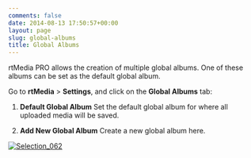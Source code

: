 ```yaml
---
comments: false
date: 2014-08-13 17:50:57+00:00
layout: page
slug: global-albums
title: Global Albums
---
```


rtMedia PRO allows the creation of multiple global albums. One of these albums can be set as the default global album.

Go to **rtMedia** > **Settings**, and click on the **Global Albums** tab:



	
  1. **Default Global Album**
Set the default global album for where all uploaded media will be saved.

	
  2. **Add New Global Album**
Create a new global album here.



[![Selection_062](http://docs.rtcamp.com/wp-content/uploads/2014/08/Selection_062.png)](http://docs.rtcamp.com/wp-content/uploads/2014/08/Selection_062.png)
